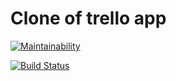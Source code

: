 # Clone of trello app
[![Maintainability](https://api.codeclimate.com/v1/badges/1dd4348fd739e909b26f/maintainability)](https://codeclimate.com/github/Haliont/trello/maintainability)

[![Build Status](https://travis-ci.org/Haliont/trello.svg?branch=master)](https://travis-ci.org/Haliont/trello)
